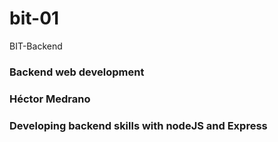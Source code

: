 # bit-01
BIT-Backend

### Backend web development
### Héctor Medrano
### Developing backend skills with nodeJS and Express  
